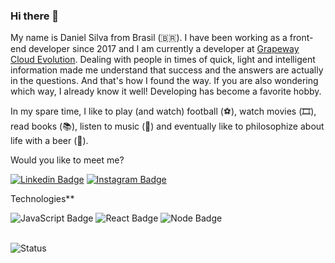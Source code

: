 ### Hi there 👋

My name is Daniel Silva from Brasil (🇧🇷). I have been working as a front-end developer since 2017 and I am currently a developer at [Grapeway Cloud Evolution](https://www.grapeway.com.br). Dealing with people in times of quick, light and intelligent information made me understand that success and the answers are actually in the questions. And that's how I found the way. If you are also wondering which way, I already know it well!
Developing has become a favorite hobby.

In my spare time, I like to play (and watch) football (⚽️), watch movies (🎞️), read books (📚), listen to music (🎵) and eventually like to philosophize about life with a beer (🍺).

Would you like to meet me?

[![Linkedin Badge](https://img.shields.io/badge/LinkedIn-0077B5?style=for-the-badge&logo=linkedin&logoColor=white&link=https://www.linkedin.com/in/ramonxm/)](https://www.linkedin.com/in/daniel-silva-dxp/)
[![Instagram Badge](https://img.shields.io/badge/Instagram-E4405F?style=for-the-badge&logo=instagram&logoColor=white&link=https://www.instagram.com/ramonxm/)](https://www.instagram.com/daniel.dxp/)

Technologies**

![JavaScript Badge](https://img.shields.io/badge/JavaScript-F7DF1E?style=for-the-badge&logo=javascript&logoColor=black) ![React Badge](https://img.shields.io/badge/React-20232A?style=for-the-badge&logo=react&logoColor=61DAFB) ![Node Badge](https://img.shields.io/badge/Node.js-43853D?style=for-the-badge&logo=node.js&logoColor=white)

<br>

<img src="https://github-readme-stats.vercel.app/api?username=daniel-silva-dxp&show_icons=tru&theme=dracula" alt="Status" />

<br>
